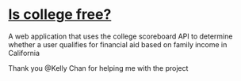 # [Is college free?](https://Final-Project-Starter-bitngu.ecs162instruct.repl.co)
A web application that uses the college scoreboard API to determine whether a user qualifies for financial aid based on family income in California

Thank you @Kelly Chan for helping me with the project
